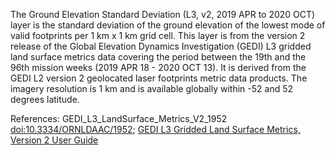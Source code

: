 The Ground Elevation Standard Deviation (L3, v2, 2019 APR to 2020 OCT) layer is the standard deviation of the ground elevation of the lowest mode of valid footprints per 1 km x 1 km grid cell. This layer is from the version 2 release of the Global Elevation Dynamics Investigation (GEDI) L3 gridded land surface metrics data covering the period between the 19th and the 96th mission weeks (2019 APR 18 - 2020 OCT 13). It is derived from the GEDI L2 version 2 geolocated laser footprints metric data products. The imagery resolution is 1 km and is available globally within -52 and 52 degrees latitude.

References: GEDI_L3_LandSurface_Metrics_V2_1952 [doi:10.3334/ORNLDAAC/1952](https://doi.org/10.3334/ORNLDAAC/1952); [GEDI L3 Gridded Land Surface Metrics, Version 2 User Guide](https://daac.ornl.gov/GEDI/guides/GEDI_L3_LandSurface_Metrics_V2.html)